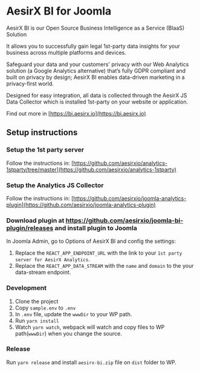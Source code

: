 # AesirX BI for Joomla

AesirX BI is our Open Source Business Intelligence as a Service (BIaaS) Solution

It allows you to successfully gain legal 1st-party data insights for your business across multiple platforms and devices.

Safeguard your data and your customers' privacy with our Web Analytics solution (a Google Analytics alternative) that’s fully GDPR compliant and built on privacy by design; AesirX BI enables data-driven marketing in a privacy-first world.

Designed for easy integration, all data is collected through the AesirX JS Data Collector which is installed 1st-party on your website or application.

Find out more in [https://bi.aesirx.io](https://bi.aesirx.io)

## Setup instructions

### Setup the 1st party server

Follow the instructions in: [https://github.com/aesirxio/analytics-1stparty/tree/master](https://github.com/aesirxio/analytics-1stparty)

### Setup the Analytics JS Collector

Follow the instructions in: [https://github.com/aesirxio/joomla-analytics-plugin](https://github.com/aesirxio/joomla-analytics-plugin)

### Download plugin at https://github.com/aesirxio/joomla-bi-plugin/releases and install plugin to Joomla

In Joomla Admin, go to Options of AesirX BI and config the settings:
1. Replace the `REACT_APP_ENDPOINT_URL` with the link to your `1st party server for AesirX Analytics`.
1. Replace the `REACT_APP_DATA_STREAM` with the `name` and `domain` to the your data-stream endpoint.

### Development

1. Clone the project
1. Copy `sample.env` to `.env`
1. In `.env` file, update the `wwwDir` to your WP path.
1. Run `yarn install`
1. Watch `yarn watch`, webpack will watch and copy files to WP path(`wwwDir`) when you change the source.


### Release

Run `yarn release` and install `aesirx-bi.zip` file on `dist` folder to WP.
